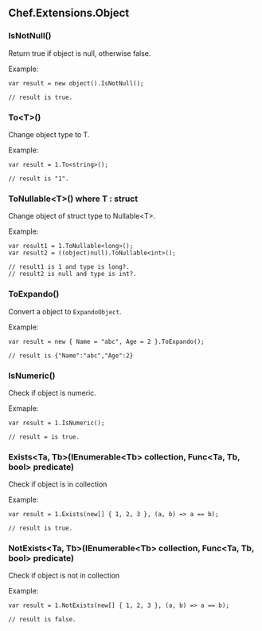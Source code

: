 ﻿## Chef.Extensions.Object

### IsNotNull()

Return true if object is null, otherwise false.

Example:

    var result = new object().IsNotNull();
    
    // result is true.

### To&lt;T&gt;()

Change object type to T.

Example:

    var result = 1.To<string>();
    
    // result is "1".

### ToNullable&lt;T&gt;() where T : struct

Change object of struct type to Nullable&lt;T&gt;.

Example:

    var result1 = 1.ToNullable<long>();
    var result2 = ((object)null).ToNullable<int>();
    
    // result1 is 1 and type is long?.
    // result2 is null and type is int?.

### ToExpando()

Convert a object to `ExpandoObject`.

Example:

    var result = new { Name = "abc", Age = 2 }.ToExpando();
    
    // result is {"Name":"abc","Age":2}

### IsNumeric()

Check if object is numeric.

Exmaple:

    var result = 1.IsNumeric();
    
    // result = is true.

### Exists&lt;Ta, Tb&gt;(IEnumerable&lt;Tb&gt; collection, Func&lt;Ta, Tb, bool&gt; predicate)

Check if object is in collection

Example:

    var result = 1.Exists(new[] { 1, 2, 3 }, (a, b) => a == b);
    
    // result is true.

### NotExists&lt;Ta, Tb&gt;(IEnumerable&lt;Tb&gt; collection, Func&lt;Ta, Tb, bool&gt; predicate)

Check if object is not in collection

Example:

    var result = 1.NotExists(new[] { 1, 2, 3 }, (a, b) => a == b);
    
    // result is false.
